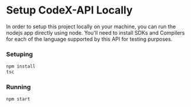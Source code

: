 # Setup CodeX-API Locally

In order to setup this project locally on your machine, you can run the nodejs app directly using node. You'll need to install SDKs and Compilers for each of the language supported by this API for testing purposes.

### Setuping
```bash
npm install
tsc
```

### Running
```bash
npm start
```
